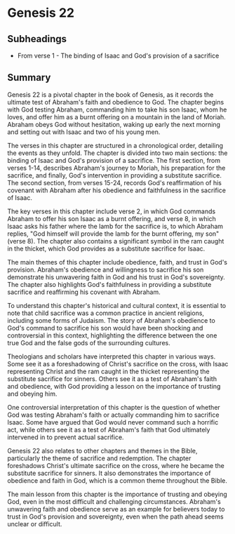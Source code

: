 # Genesis 22

## Subheadings

* From verse 1 - The binding of Isaac and God's provision of a sacrifice

## Summary

Genesis 22 is a pivotal chapter in the book of Genesis, as it records the ultimate test of Abraham's faith and obedience to God. The chapter begins with God testing Abraham, commanding him to take his son Isaac, whom he loves, and offer him as a burnt offering on a mountain in the land of Moriah. Abraham obeys God without hesitation, waking up early the next morning and setting out with Isaac and two of his young men.

The verses in this chapter are structured in a chronological order, detailing the events as they unfold. The chapter is divided into two main sections: the binding of Isaac and God's provision of a sacrifice. The first section, from verses 1-14, describes Abraham's journey to Moriah, his preparation for the sacrifice, and finally, God's intervention in providing a substitute sacrifice. The second section, from verses 15-24, records God's reaffirmation of his covenant with Abraham after his obedience and faithfulness in the sacrifice of Isaac.

The key verses in this chapter include verse 2, in which God commands Abraham to offer his son Isaac as a burnt offering, and verse 8, in which Isaac asks his father where the lamb for the sacrifice is, to which Abraham replies, "God himself will provide the lamb for the burnt offering, my son" (verse 8). The chapter also contains a significant symbol in the ram caught in the thicket, which God provides as a substitute sacrifice for Isaac.

The main themes of this chapter include obedience, faith, and trust in God's provision. Abraham's obedience and willingness to sacrifice his son demonstrate his unwavering faith in God and his trust in God's sovereignty. The chapter also highlights God's faithfulness in providing a substitute sacrifice and reaffirming his covenant with Abraham.

To understand this chapter's historical and cultural context, it is essential to note that child sacrifice was a common practice in ancient religions, including some forms of Judaism. The story of Abraham's obedience to God's command to sacrifice his son would have been shocking and controversial in this context, highlighting the difference between the one true God and the false gods of the surrounding cultures.

Theologians and scholars have interpreted this chapter in various ways. Some see it as a foreshadowing of Christ's sacrifice on the cross, with Isaac representing Christ and the ram caught in the thicket representing the substitute sacrifice for sinners. Others see it as a test of Abraham's faith and obedience, with God providing a lesson on the importance of trusting and obeying him.

One controversial interpretation of this chapter is the question of whether God was testing Abraham's faith or actually commanding him to sacrifice Isaac. Some have argued that God would never command such a horrific act, while others see it as a test of Abraham's faith that God ultimately intervened in to prevent actual sacrifice.

Genesis 22 also relates to other chapters and themes in the Bible, particularly the theme of sacrifice and redemption. The chapter foreshadows Christ's ultimate sacrifice on the cross, where he became the substitute sacrifice for sinners. It also demonstrates the importance of obedience and faith in God, which is a common theme throughout the Bible.

The main lesson from this chapter is the importance of trusting and obeying God, even in the most difficult and challenging circumstances. Abraham's unwavering faith and obedience serve as an example for believers today to trust in God's provision and sovereignty, even when the path ahead seems unclear or difficult.